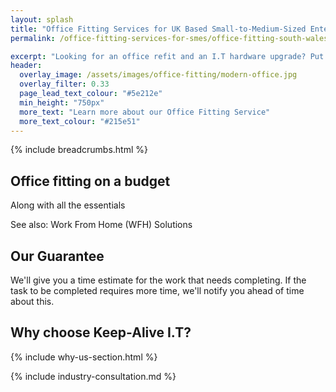 ```yaml
---
layout: splash
title: "Office Fitting Services for UK Based Small-to-Medium-Sized Enterprise Businesses (SMEs)"
permalink: /office-fitting-services-for-smes/office-fitting-south-wales

excerpt: "Looking for an office refit and an I.T hardware upgrade? Put your feet up and we'll sort everything from procurement, fitting, cable management, and device patching."
header:
  overlay_image: /assets/images/office-fitting/modern-office.jpg
  overlay_filter: 0.33 
  page_lead_text_colour: "#5e212e"
  min_height: "750px"
  more_text: "Learn more about our Office Fitting Service"
  more_text_colour: "#215e51"
---
```


{% include breadcrumbs.html %}

## <i class="fas fa-tools page-title-icon" aria-hidden="true"></i>  Office fitting on a budget

Along with all the essentials

See also: Work From Home (WFH) Solutions

## Our Guarantee
We'll give you a time estimate for the work that needs completing. If the task to be completed requires more time, we'll notify you ahead of time about this.

## Why choose Keep-Alive I.T?
{% include why-us-section.html %}

{% include industry-consultation.md %}